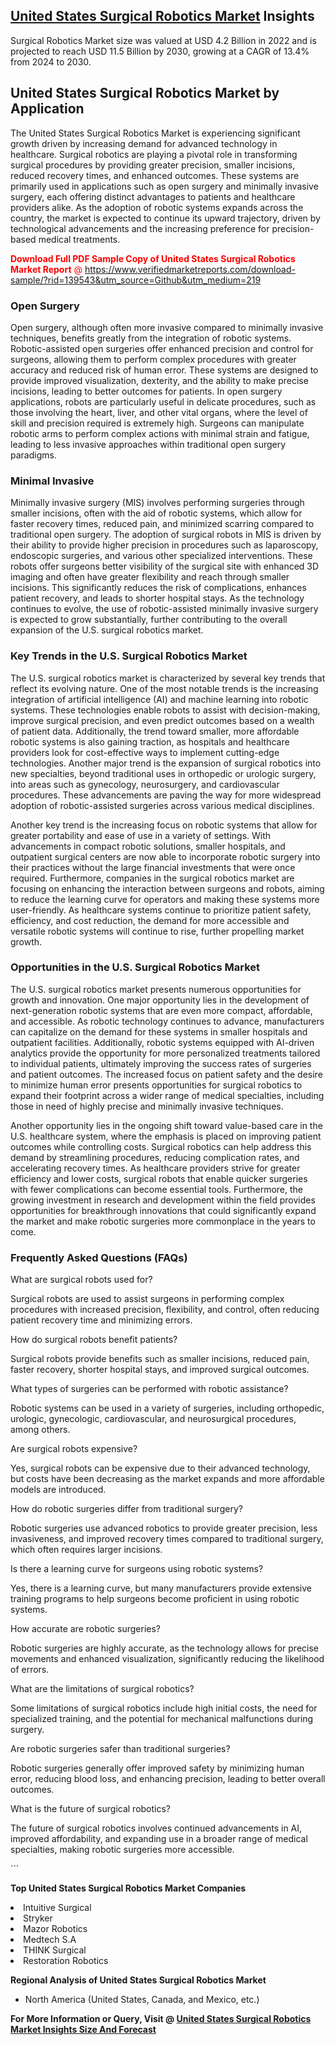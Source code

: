 <h2><a href="https://www.verifiedmarketreports.com/download-sample/?rid=139543&amp;utm_source=Github&amp;utm_medium=219" target="_blank">United States Surgical Robotics Market</a> Insights</h2><p>Surgical Robotics Market size was valued at USD 4.2 Billion in 2022 and is projected to reach USD 11.5 Billion by 2030, growing at a CAGR of 13.4% from 2024 to 2030.</p><p> <h2>United States Surgical Robotics Market by Application</h2> <p>The United States Surgical Robotics Market is experiencing significant growth driven by increasing demand for advanced technology in healthcare. Surgical robotics are playing a pivotal role in transforming surgical procedures by providing greater precision, smaller incisions, reduced recovery times, and enhanced outcomes. These systems are primarily used in applications such as open surgery and minimally invasive surgery, each offering distinct advantages to patients and healthcare providers alike. As the adoption of robotic systems expands across the country, the market is expected to continue its upward trajectory, driven by technological advancements and the increasing preference for precision-based medical treatments.</p> <p><p><span class=""><span style="color: #ff0000;"><strong>Download Full PDF Sample Copy of United States Surgical Robotics Market Report</strong> @ </span><a href="https://www.verifiedmarketreports.com/download-sample/?rid=139543&amp;utm_source=Github&amp;utm_medium=219" target="_blank">https://www.verifiedmarketreports.com/download-sample/?rid=139543&amp;utm_source=Github&amp;utm_medium=219</a></span></p></p> <h3>Open Surgery</h3> <p>Open surgery, although often more invasive compared to minimally invasive techniques, benefits greatly from the integration of robotic systems. Robotic-assisted open surgeries offer enhanced precision and control for surgeons, allowing them to perform complex procedures with greater accuracy and reduced risk of human error. These systems are designed to provide improved visualization, dexterity, and the ability to make precise incisions, leading to better outcomes for patients. In open surgery applications, robots are particularly useful in delicate procedures, such as those involving the heart, liver, and other vital organs, where the level of skill and precision required is extremely high. Surgeons can manipulate robotic arms to perform complex actions with minimal strain and fatigue, leading to less invasive approaches within traditional open surgery paradigms.</p> <h3>Minimal Invasive</h3> <p>Minimally invasive surgery (MIS) involves performing surgeries through smaller incisions, often with the aid of robotic systems, which allow for faster recovery times, reduced pain, and minimized scarring compared to traditional open surgery. The adoption of surgical robots in MIS is driven by their ability to provide higher precision in procedures such as laparoscopy, endoscopic surgeries, and various other specialized interventions. These robots offer surgeons better visibility of the surgical site with enhanced 3D imaging and often have greater flexibility and reach through smaller incisions. This significantly reduces the risk of complications, enhances patient recovery, and leads to shorter hospital stays. As the technology continues to evolve, the use of robotic-assisted minimally invasive surgery is expected to grow substantially, further contributing to the overall expansion of the U.S. surgical robotics market.</p> <h3>Key Trends in the U.S. Surgical Robotics Market</h3> <p>The U.S. surgical robotics market is characterized by several key trends that reflect its evolving nature. One of the most notable trends is the increasing integration of artificial intelligence (AI) and machine learning into robotic systems. These technologies enable robots to assist with decision-making, improve surgical precision, and even predict outcomes based on a wealth of patient data. Additionally, the trend toward smaller, more affordable robotic systems is also gaining traction, as hospitals and healthcare providers look for cost-effective ways to implement cutting-edge technologies. Another major trend is the expansion of surgical robotics into new specialties, beyond traditional uses in orthopedic or urologic surgery, into areas such as gynecology, neurosurgery, and cardiovascular procedures. These advancements are paving the way for more widespread adoption of robotic-assisted surgeries across various medical disciplines.</p> <p>Another key trend is the increasing focus on robotic systems that allow for greater portability and ease of use in a variety of settings. With advancements in compact robotic solutions, smaller hospitals, and outpatient surgical centers are now able to incorporate robotic surgery into their practices without the large financial investments that were once required. Furthermore, companies in the surgical robotics market are focusing on enhancing the interaction between surgeons and robots, aiming to reduce the learning curve for operators and making these systems more user-friendly. As healthcare systems continue to prioritize patient safety, efficiency, and cost reduction, the demand for more accessible and versatile robotic systems will continue to rise, further propelling market growth.</p> <h3>Opportunities in the U.S. Surgical Robotics Market</h3> <p>The U.S. surgical robotics market presents numerous opportunities for growth and innovation. One major opportunity lies in the development of next-generation robotic systems that are even more compact, affordable, and accessible. As robotic technology continues to advance, manufacturers can capitalize on the demand for these systems in smaller hospitals and outpatient facilities. Additionally, robotic systems equipped with AI-driven analytics provide the opportunity for more personalized treatments tailored to individual patients, ultimately improving the success rates of surgeries and patient outcomes. The increased focus on patient safety and the desire to minimize human error presents opportunities for surgical robotics to expand their footprint across a wider range of medical specialties, including those in need of highly precise and minimally invasive techniques.</p> <p>Another opportunity lies in the ongoing shift toward value-based care in the U.S. healthcare system, where the emphasis is placed on improving patient outcomes while controlling costs. Surgical robotics can help address this demand by streamlining procedures, reducing complication rates, and accelerating recovery times. As healthcare providers strive for greater efficiency and lower costs, surgical robots that enable quicker surgeries with fewer complications can become essential tools. Furthermore, the growing investment in research and development within the field provides opportunities for breakthrough innovations that could significantly expand the market and make robotic surgeries more commonplace in the years to come.</p> <h3>Frequently Asked Questions (FAQs)</h3> <p>What are surgical robots used for?</p> <p>Surgical robots are used to assist surgeons in performing complex procedures with increased precision, flexibility, and control, often reducing patient recovery time and minimizing errors.</p> <p>How do surgical robots benefit patients?</p> <p>Surgical robots provide benefits such as smaller incisions, reduced pain, faster recovery, shorter hospital stays, and improved surgical outcomes.</p> <p>What types of surgeries can be performed with robotic assistance?</p> <p>Robotic systems can be used in a variety of surgeries, including orthopedic, urologic, gynecologic, cardiovascular, and neurosurgical procedures, among others.</p> <p>Are surgical robots expensive?</p> <p>Yes, surgical robots can be expensive due to their advanced technology, but costs have been decreasing as the market expands and more affordable models are introduced.</p> <p>How do robotic surgeries differ from traditional surgery?</p> <p>Robotic surgeries use advanced robotics to provide greater precision, less invasiveness, and improved recovery times compared to traditional surgery, which often requires larger incisions.</p> <p>Is there a learning curve for surgeons using robotic systems?</p> <p>Yes, there is a learning curve, but many manufacturers provide extensive training programs to help surgeons become proficient in using robotic systems.</p> <p>How accurate are robotic surgeries?</p> <p>Robotic surgeries are highly accurate, as the technology allows for precise movements and enhanced visualization, significantly reducing the likelihood of errors.</p> <p>What are the limitations of surgical robotics?</p> <p>Some limitations of surgical robotics include high initial costs, the need for specialized training, and the potential for mechanical malfunctions during surgery.</p> <p>Are robotic surgeries safer than traditional surgeries?</p> <p>Robotic surgeries generally offer improved safety by minimizing human error, reducing blood loss, and enhancing precision, leading to better overall outcomes.</p> <p>What is the future of surgical robotics?</p> <p>The future of surgical robotics involves continued advancements in AI, improved affordability, and expanding use in a broader range of medical specialties, making robotic surgeries more accessible.</p> ```</p><p><strong>Top United States Surgical Robotics Market Companies</strong></p><div data-test-id=""><p><li>Intuitive Surgical</li><li> Stryker</li><li> Mazor Robotics</li><li> Medtech S.A</li><li> THINK Surgical</li><li> Restoration Robotics</li></p><div><strong>Regional Analysis of&nbsp;United States Surgical Robotics Market</strong></div><ul><li dir="ltr"><p dir="ltr">North America&nbsp;(United States, Canada, and Mexico, etc.)</p></li></ul><p><strong>For More Information or Query, Visit @&nbsp;</strong><strong><a href="https://www.verifiedmarketreports.com/product/global-surgical-robotics-market-report-2019-competitive-landscape-trends-and-opportunities/?utm_source=Github&amp;utm_medium=219" target="_blank">United States Surgical Robotics Market Insights Size And Forecast</a></strong></p></div>
